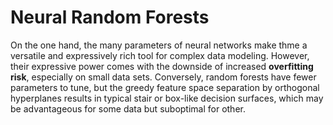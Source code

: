 # Neural Random Forests

On the one hand, the many parameters of neural networks make thme a versatile and expressively rich tool for complex data modeling. However, their expressive power comes with the downside of increased **overfitting risk**, especially on small data sets. Conversely, random forests have fewer parameters to tune, but the greedy feature space separation by orthogonal hyperplanes results in typical stair or box-like decision surfaces, which may be advantageous for some data but suboptimal for other.

